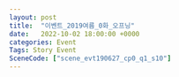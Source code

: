```yaml
---
layout: post
title:  "이벤트_2019여름_0화_오프닝"
date:   2022-10-02 18:00:00 +0000
categories: Event
Tags: Story Event
SceneCode: ["scene_evt190627_cp0_q1_s10"]
---
```

